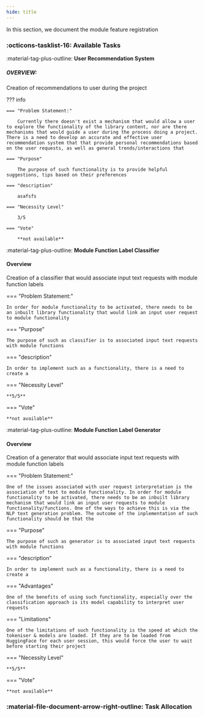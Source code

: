 ```yaml
---
hide: title
---
```


In this section, we document the module feature registration

### :octicons-tasklist-16: **Available Tasks**

:material-tag-plus-outline: **User Recommendation System**

##### OVERVIEW: 

Creation of recommendations to user during the project

??? info

	=== "Problem Statement:"

		Currently there doesn't exist a mechanism that would allow a user to explore the functionality of the library content, nor are there mechanisms that would guide a user during the process doing a project. There is a need to develop an accurate and effective user recommendation system that that provide personal recommendations based on the user requests, as well as general trends/interactions that  

	=== "Purpose"

		The purpose of such functionality is to provide helpful suggestions, tips based on their preferences

	=== "description"

		asafsfs 

	=== "Necessity Level"

		3/5

	=== "Vote"
		
		**not available**

:material-tag-plus-outline: **Module Function Label Classifier**

#### Overview

Creation of a classifier that would associate input text requests with module function labels 

=== "Problem Statement:"

	In order for module functionality to be activated, there needs to be an inbuilt library functionality that would link an input user request to module functionality

=== "Purpose"

	The purpose of such as classifier is to associated input text requests with module functions

=== "description"

	In order to implement such as a functionality, there is a need to create a 

=== "Necessity Level"

	**5/5**

=== "Vote"
	
	**not available**


:material-tag-plus-outline: **Module Function Label Generator**

#### Overview

Creation of a generator that would associate input text requests with module function labels 

=== "Problem Statement:"

	One of the issues associated with user request interpretation is the association of text to module functionality. In order for module functionality to be activated, there needs to be an inbuilt library mechanism that would link an input user requests to module functionality/functions. One of the ways to achieve this is via the NLP text generation problem. The outcome of the inplementation of such functionality should be that the 

=== "Purpose"

	The purpose of such as generator is to associated input text requests with module functions

=== "description"

	In order to implement such as a functionality, there is a need to create a 

=== "Advantages"

	One of the benefits of using such functionality, especially over the classification approach is its model capability to interpret user requests

=== "Limitations"

	One of the limitations of such functionality is the speed at which the tokeniser & models are loaded. If they are to be loaded from HuggingFace for each user session, this would force the user to wait before starting their project

=== "Necessity Level"


	**5/5**

=== "Vote"
	
	**not available**


### :material-file-document-arrow-right-outline: **Task Allocation**



